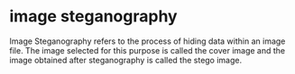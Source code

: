 # image steganography

Image Steganography refers to the process of hiding data within an image file. The image selected for this purpose is called the cover image and the image obtained after steganography is called the stego image. 
